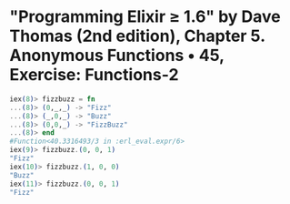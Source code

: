# "Programming Elixir ≥ 1.6" by Dave Thomas (2nd edition), Chapter 5. Anonymous Functions • 45, Exercise: Functions-2

```elixir
iex(8)> fizzbuzz = fn
...(8)> (0,_,_) -> "Fizz"
...(8)> (_,0,_) -> "Buzz"
...(8)> (0,0,_) -> "FizzBuzz"
...(8)> end
#Function<40.3316493/3 in :erl_eval.expr/6>
iex(9)> fizzbuzz.(0, 0, 1)
"Fizz"
iex(10)> fizzbuzz.(1, 0, 0)
"Buzz"
iex(11)> fizzbuzz.(0, 0, 1)
"Fizz"
```

